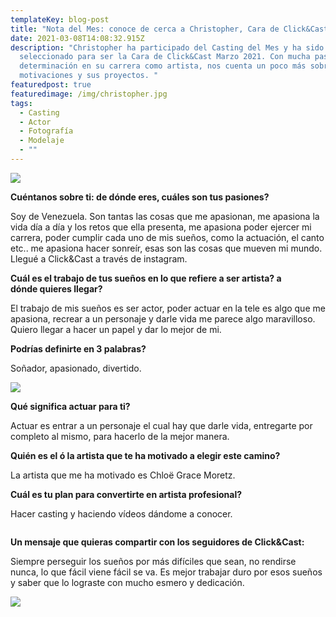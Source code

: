 ```yaml
---
templateKey: blog-post
title: "Nota del Mes: conoce de cerca a Christopher, Cara de Click&Cast Marzo 2021"
date: 2021-03-08T14:08:32.915Z
description: "Christopher ha participado del Casting del Mes y ha sido
  seleccionado para ser la Cara de Click&Cast Marzo 2021. Con mucha pasión y
  determinación en su carrera como artista, nos cuenta un poco más sobre él, sus
  motivaciones y sus proyectos. "
featuredpost: true
featuredimage: /img/christopher.jpg
tags:
  - Casting
  - Actor
  - Fotografía
  - Modelaje
  - ""
---
```

<!--StartFragment-->

![](/img/christopher.jpg)



**Cuéntanos sobre ti: de dónde eres, cuáles son tus pasiones?**

<!--StartFragment-->

Soy de Venezuela. Son tantas las cosas que me apasionan, me apasiona la vida día a día y los retos que ella presenta, me apasiona poder ejercer mi carrera, poder cumplir cada uno de mis sueños, como la actuación, el canto etc.. me apasiona hacer sonreír, esas son las cosas que mueven mi mundo. Llegué a Click&Cast a través de instagram.

**Cuál es el trabajo de tus sueños en lo que refiere a ser artista? a**\
**dónde quieres llegar?**

El trabajo de mis sueños es ser actor, poder actuar en la tele es algo que me apasiona, recrear a un personaje y darle vida me parece algo maravilloso. Quiero llegar a hacer un papel y dar lo mejor de mi.

**Podrías definirte en 3 palabras?**

Soñador, apasionado, divertido.

![](/img/alma.jpg)

**Qué significa actuar para ti?**

Actuar es entrar a un personaje el cual hay que darle vida, entregarte por completo al mismo, para hacerlo de la mejor manera.

**Quién es el ó la artista que te ha motivado a elegir este camino?**

La artista que me ha motivado es Chloë Grace Moretz.

**Cuál es tu plan para convertirte en artista profesional?**

Hacer casting y haciendo vídeos dándome a conocer.

![]()

**Un mensaje que quieras compartir con los seguidores de Click&Cast:**

Siempre perseguir los sueños por más difíciles que sean, no rendirse nunca, lo que fácil viene fácil se va. Es mejor trabajar duro por esos sueños y saber que lo lograste con mucho esmero y dedicación.

![](/img/vida.jpg)